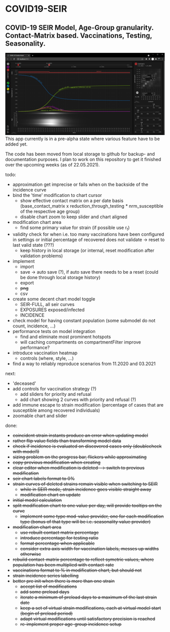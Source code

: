 # COVID19-SEIR
## COVID-19 SEIR Model, Age-Group granularity. Contact-Matrix based. Vaccinations, Testing, Seasonality.
![alt text](https://github.com/the-butcher/COVID19-SEIR/blob/master/src/main/webapp/assets/screenshot01.png?raw=true)
This app currently is in a pre-alpha state where various feature have to be added yet.

The code has been moved from local storage to github for backup- and documentation purposes. I plan to work on this repository to get it finished over the upcoming weeks (as of 22.05.2021).

todo:
* approximation get imprecise or fails when on the backside of the incidence curve
* bind the 'time' modification to chart cursor
  * show effective contact matrix on a per date basis (base_contact_matrix x reduction_through_testing * nrm_susceptible of the respective age group)
  * disable chart zoom to keep slider and chart aligned
* modification chart area
  * find some primary value for strain (if possible use r<sub>t</sub>)
* validity check for when i.e. too many vaccinations have been configured in settings or initial percentage of recovered does not validate → reset to last valid state (???)
  * keep history in local storage (or internal, reset modification after validation problems)
* implement
  * import
  * save -> auto save (?), if auto save there needs to be a reset (could be done through local storage history)
  * export
  * ~~png~~
  * csv
* create some decent chart model toggle
  * SEIR-FULL, all seir curves
  * EXPOSURES exposed/infected
  * INCIDENCE
* check model for having constant population (some submodel do not count, incidence, ...)
* performance tests on model integration
  * find and eliminate most prominent hotspots
  * will caching compartments on compartmentFilter improve performance?
* introduce vaccination heatmap
  * controls (where, style, ...)
* find a way to reliably reproduce scenarios from 11.2020 and 03.2021

next:
* 'deceased'
* add controls for vaccination strategy (?)
  * add sliders for priority and refusal
  * add chart showing 2 curves with priority and refusal (?)
* add immune escape to strain modification (percentage of cases that are susceptible among recovered individuals)
* zoomable chart and slider

done:
* ~~coincident strain instants produce an error when updating model~~
* ~~rather flip value fields than transforming model data~~
* ~~check if incidence is evaluated on discovered cases only (doublecheck with model1)~~
* ~~sizing problem on the progress bar, flickers while approximating~~
* ~~copy previous modification when creating~~
* ~~clear editor when modification is deleted --> switch to previous modification~~
* ~~seir chart labels format to 0%~~
* ~~strain curves of deleted strains remain visible when switching to SEIR~~
  * ~~while in SEIR mode, strain incidence goes visible straight away~~
  * ~~modification chart on update~~
* ~~initial model calculation~~
* ~~split modification chart to one value per day, will provide tooltips on the curve~~
  * ~~implement some type mod-value provider, one for each modification type (bonus of that type will be i.e. seasonality value provider)~~
* ~~modification chart area~~
  * ~~use rebuilt contact matrix percentage~~
  * ~~introduce percentage for testing ratio~~
  * ~~format percentage when applicable~~
  * ~~consider extra axis width for vaccination labels, messes up widths otherwise~~
* ~~rebuild contact-matrix percentage to reflect symetric values, where population has been multiplied with contact-rate~~
* ~~vaccinations format to % in modification chart, but should not~~
* ~~strain incidence series labelling~~
* ~~better pre init when there is more than one strain~~
  * ~~accept list of modifications~~
  * ~~add some preload days~~
  * ~~iterate a minimum of preload days to a maximum of the last strain date~~
  * ~~keep a set of virtual strain modifications, each at virtual model start (begin of preload period)~~
  * ~~adapt virtual modifications until satisfactory precision is reached~~
  * ~~re-implement proper age-group incidence setup~~